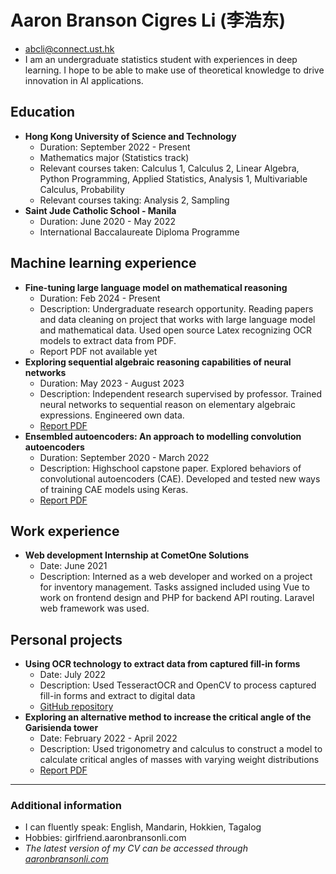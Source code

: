 # Aaron Branson Cigres Li (李浩东)
-  abcli@connect.ust.hk
- I am an undergraduate statistics student with experiences in deep learning. I hope to be able to make use of theoretical knowledge to drive innovation in AI applications. 
## Education 
- **Hong Kong University of Science and Technology**
	- Duration: September 2022 - Present
	- Mathematics major (Statistics track)
	- Relevant courses taken: Calculus 1, Calculus 2, Linear Algebra, Python Programming, Applied Statistics, Analysis 1, Multivariable Calculus, Probability
	- Relevant courses taking: Analysis 2, Sampling
- **Saint Jude Catholic School - Manila**
	- Duration: June 2020 - May 2022
	- International Baccalaureate Diploma Programme
## Machine learning experience
- **Fine-tuning large language model on mathematical reasoning**
	- Duration: Feb 2024 - Present
	- Description: Undergraduate research opportunity. Reading papers and data cleaning on project that works with large language model and mathematical data. Used open source Latex recognizing OCR models to extract data from PDF.
	- Report PDF not available yet
-  **Exploring sequential algebraic reasoning capabilities of neural networks** 
	- Duration: May 2023 - August 2023
	- Description: Independent research supervised by professor. Trained neural networks to sequential reason on elementary algebraic expressions. Engineered own data. 
	- [Report PDF](https://hkustconnect-my.sharepoint.com/:b:/g/personal/abcli_connect_ust_hk/EQT8UYPwar9FhGGikD4V_BoBZgy3_rHm3P38pB4pCcR9Zg?e=zSUsJO&download=1)
- **Ensembled autoencoders: An approach to modelling convolution autoencoders** 
	- Duration: September 2020 - March 2022
	- Description: Highschool capstone paper. Explored behaviors of convolutional autoencoders (CAE). Developed and tested new ways of training CAE models using Keras.
	- [Report PDF](https://hkustconnect-my.sharepoint.com/:b:/g/personal/abcli_connect_ust_hk/EYP0fCJ5IwNApZ1Eut-dIg8BpBEzBM_5ndAlgHv4DLf_8Q?e=18BKXJ&download=1)

## Work experience
- **Web development Internship at CometOne Solutions** 
	- Date: June 2021
	- Description: Interned as a web developer and worked on a project for inventory management. Tasks assigned included using Vue to work on frontend design and PHP for backend API routing. Laravel web framework was used. 

## Personal projects
- **Using OCR technology to extract data from captured fill-in forms**
	- Date: July 2022
	- Description: Used TesseractOCR and OpenCV to process captured fill-in forms and extract to digital data
	- [GitHub repository](https://github.com/bransonli/Project7)
- **Exploring an alternative method to increase the critical angle of the Garisienda tower**
	- Date: February 2022 - April 2022
	- Description: Used trigonometry and calculus to construct a model to calculate critical angles of masses with varying weight distributions
	- [Report PDF](https://hkustconnect-my.sharepoint.com/:b:/g/personal/abcli_connect_ust_hk/EZkIWkbFDGZBtEOujh2Nw1UBw7l7akvDBQmh5XZUOk_spQ?e=JdHl6q&download=1)

---
### Additional information
- I can fluently speak: English, Mandarin, Hokkien, Tagalog
- Hobbies: girlfriend.aaronbransonli.com
- _The latest version of my CV can be accessed through [aaronbransonli.com](aaronbransonli.com)_
